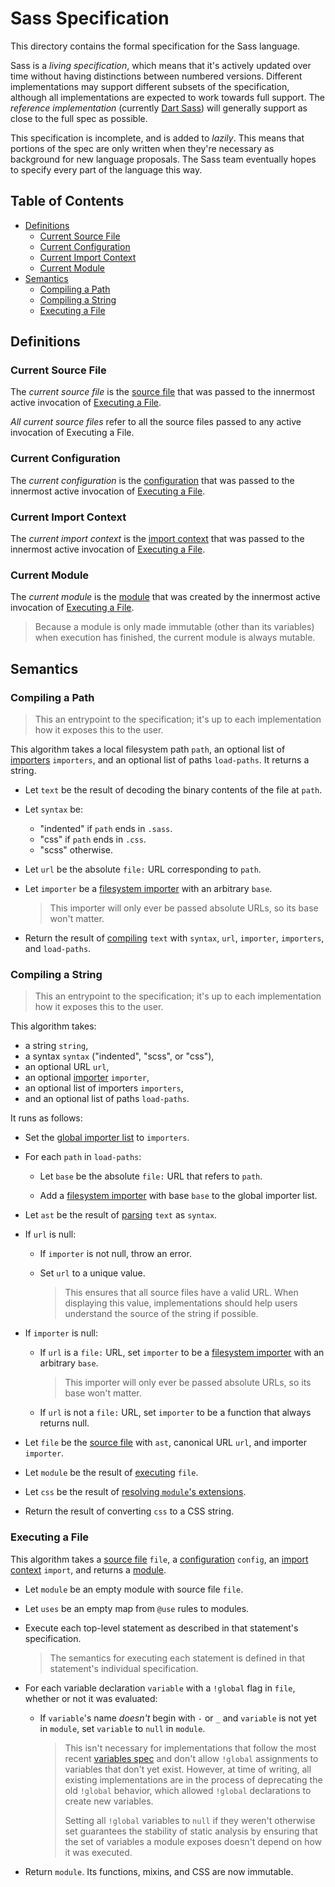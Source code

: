 # Sass Specification

This directory contains the formal specification for the Sass language.

Sass is a *living specification*, which means that it's actively updated over
time without having distinctions between numbered versions. Different
implementations may support different subsets of the specification, although all
implementations are expected to work towards full support. The *reference
implementation* (currently [Dart Sass][]) will generally support as close to the
full spec as possible.

[Dart Sass]: https://sass-lang.com/dart-sass

This specification is incomplete, and is added to *lazily*. This means that
portions of the spec are only written when they're necessary as background for
new language proposals. The Sass team eventually hopes to specify every part of
the language this way.

## Table of Contents

* [Definitions](#definitions)
  * [Current Source File](#current-source-file)
  * [Current Configuration](#current-configuration)
  * [Current Import Context](#current-import-context)
  * [Current Module](#current-module)
* [Semantics](#semantics)
  * [Compiling a Path](#compiling-a-path)
  * [Compiling a String](#compiling-a-string)
  * [Executing a File](#executing-a-file)

## Definitions

### Current Source File

The *current source file* is the [source file][] that was passed to the
innermost active invocation of [Executing a File](#executing-a-file).

[source file]: syntax.md#source-file

*All current source files* refer to all the source files passed to any active
invocation of Executing a File.

### Current Configuration

The *current configuration* is the [configuration][] that was passed to the
innermost active invocation of [Executing a File](#executing-a-file).

[configuration]: modules.md#configuration

### Current Import Context

The *current import context* is the [import context][] that was passed to the
innermost active invocation of [Executing a File](#executing-a-file).

[import context]: modules.md#import-context

### Current Module

The *current module* is the [module][] that was created by the innermost active
invocation of [Executing a File](#executing-a-file).

[module]: modules.md#module

> Because a module is only made immutable (other than its variables) when
> execution has finished, the current module is always mutable.

## Semantics

### Compiling a Path

> This an entrypoint to the specification; it's up to each implementation how it
> exposes this to the user.

This algorithm takes a local filesystem path `path`, an optional list of
[importers] `importers`, and an optional list of paths `load-paths`. It returns
a string.

* Let `text` be the result of decoding the binary contents of the file at
  `path`.

* Let `syntax` be:

  * "indented" if `path` ends in `.sass`.
  * "css" if `path` ends in `.css`.
  * "scss" otherwise.

* Let `url` be the absolute `file:` URL corresponding to `path`.

* Let `importer` be a [filesystem importer] with an arbitrary `base`.

  > This importer will only ever be passed absolute URLs, so its base won't
  > matter.

* Return the result of [compiling](#compiling-a-string) `text` with `syntax`,
  `url`, `importer`, `importers`, and `load-paths`.

[importers]: modules.md#importer

### Compiling a String

> This an entrypoint to the specification; it's up to each implementation how it
> exposes this to the user.

This algorithm takes:

* a string `string`,
* a syntax `syntax` ("indented", "scss", or "css"),
* an optional URL `url`,
* an optional [importer] `importer`,
* an optional list of importers `importers`,
* and an optional list of paths `load-paths`.

[importer]: modules.md#importer

It runs as follows:

* Set the [global importer list] to `importers`.

* For each `path` in `load-paths`:

  * Let `base` be the absolute `file:` URL that refers to `path`.

  * Add a [filesystem importer] with base `base` to the global importer list.

* Let `ast` be the result of [parsing] `text` as `syntax`.

* If `url` is null:

  * If `importer` is not null, throw an error.

  * Set `url` to a unique value.

    > This ensures that all source files have a valid URL. When displaying this
    > value, implementations should help users understand the source of the string
    > if possible.

* If `importer` is null:

  * If `url` is a `file:` URL, set `importer` to be a [filesystem importer] with an
    arbitrary `base`.

    > This importer will only ever be passed absolute URLs, so its base won't
    > matter.

  * If `url` is not a `file:` URL, set `importer` to be a function that always
    returns null.

* Let `file` be the [source file][] with `ast`, canonical URL `url`, and
  importer `importer`.

* Let `module` be the result of [executing](#executing-a-file) `file`.

* Let `css` be the result of [resolving `module`'s extensions][].

  [resolving `module`'s extensions]: at-rules/extend.md#resolving-a-modules-extensions

* Return the result of converting `css` to a CSS string.

[filesystem importer]: modules.md#filesystem-importer
[parsing]: syntax.md#parsing-text
[global importer list]: modules.md#global-importer-list

### Executing a File

This algorithm takes a [source file][] `file`, a [configuration][] `config`, an
[import context][] `import`, and returns a [module][].

* Let `module` be an empty module with source file `file`.

* Let `uses` be an empty map from `@use` rules to modules.

* Execute each top-level statement as described in that statement's
  specification.

  > The semantics for executing each statement is defined in that statement's
  > individual specification.

* For each variable declaration `variable` with a `!global` flag in `file`,
  whether or not it was evaluated:

  * If `variable`'s name *doesn't* begin with `-` or `_` and `variable` is not
    yet in `module`, set `variable` to `null` in `module`.

    > This isn't necessary for implementations that follow the most recent
    > [variables spec][] and don't allow `!global` assignments to variables
    > that don't yet exist. However, at time of writing, all existing
    > implementations are in the process of deprecating the old `!global`
    > behavior, which allowed `!global` declarations to create new
    > variables.
    >
    > Setting all `!global` variables to `null` if they weren't otherwise set
    > guarantees the stability of static analysis by ensuring that the set of
    > variables a module exposes doesn't depend on how it was executed.

  [variables spec]: variables.md

* Return `module`. Its functions, mixins, and CSS are now immutable.
